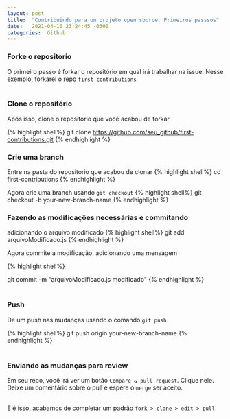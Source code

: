 ```yaml
---
layout: post
title:  "Contribuindo para um projeto open source. Primeiros passsos"
date:   2021-04-16 23:24:45 -0300
categories:  Github
---
```



### Forke o repositorio
O primeiro passo é forkar o repositório em qual irá trabalhar na issue. Nesse exemplo, forkarei o repo `first-contributions` <br/><br/>
### Clone o repositório
Após isso, clone o repositório que você acabou de forkar. 

{% highlight shell%}
git clone https://github.com/seu_github/first-contributions.git
{% endhighlight %}<br/>
### Crie uma branch
Entre na pasta do repositorio que acabou de clonar
{% highlight shell%}
cd first-contributions
{% endhighlight %}<br/>

Agora crie uma branch usando `git checkout`
{% highlight shell%}
git checkout -b your-new-branch-name
{% endhighlight %}<br/>
### Fazendo as modificações necessárias e commitando
adicionando o arquivo modificado
{% highlight shell%}
git add arquivoModificado.js
{% endhighlight %}<br/>

Agora commite a modificação, adicionando uma mensagem

{% highlight shell%}

git commit -m "arquivoModificado.js modificado"
{% endhighlight %}<br/><br/>


### Push
De um push nas mudanças usando o comando `git push`

{% highlight shell%}
git push origin your-new-branch-name
{% endhighlight %}<br/><br/>

### Enviando as mudanças para review
Em seu repo, você irá ver um botão `Compare & pull request`. Clique nele.
Deixe um comentário sobre o pull e espere o `merge` ser aceito.<br/><br/>

E é isso, acabamos de completar um padrão `fork > clone > edit > pull` <br/>

